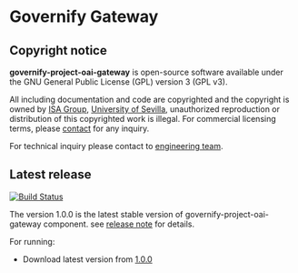 # Governify Gateway
## Copyright notice

**governify-project-oai-gateway** is open-source software available under the GNU General Public License (GPL) version 3 (GPL v3).

All including documentation and code are copyrighted and the copyright is owned by [ISA Group](http://www.isa.us.es), 
[University of Sevilla](http://www.us.es), unauthorized reproduction or distribution of this copyrighted work is illegal.
For commercial licensing terms, please [contact](./extra/contact.md) for any inquiry.

For technical inquiry please contact to [engineering team](./extra/about.md).

## Latest release

[![Build Status](https://travis-ci.org/isa-group/governify-project-oai-gateway.svg?branch=master)](https://travis-ci.org/http://github.com/isa-group/governify-project-oai-gateway)

The version 1.0.0 is the latest stable version of governify-project-oai-gateway component.
see [release note](http://github.com/isa-group/governify-project-oai-gateway/releases/tag/1.0.0) for details.

For running:

- Download latest version from [1.0.0](http://github.com/isa-group/governify-project-oai-gateway/releases/tag/1.0.0)
